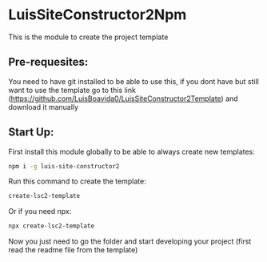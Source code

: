﻿# LuisSiteConstructor2Npm

This is the module to create the project template

## Pre-requesites:
You need to have git installed to be able to use this, if you dont have but still want to use the template go to this link (https://github.com/LuisBoavida0/LuisSiteConstructor2Template) and download it manually 

## Start Up:
First install this module globally to be able to always create new templates:
```bash
npm i -g luis-site-constructor2
```

Run this command to create the template:
```bash
create-lsc2-template
```
Or if you need npx:
```bash
npx create-lsc2-template
```

Now you just need to go the folder and start developing your project (first read the readme file from the template)
